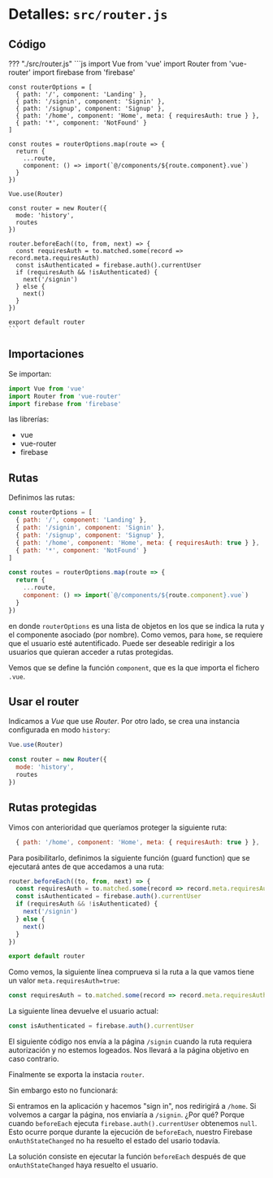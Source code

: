 # Detalles: `src/router.js`
## Código
??? "./src/router.js"
    ```js
    import Vue from 'vue'
    import Router from 'vue-router'
    import firebase from 'firebase'

    const routerOptions = [
      { path: '/', component: 'Landing' },
      { path: '/signin', component: 'Signin' },
      { path: '/signup', component: 'Signup' },
      { path: '/home', component: 'Home', meta: { requiresAuth: true } },
      { path: '*', component: 'NotFound' }
    ]

    const routes = routerOptions.map(route => {
      return {
        ...route,
        component: () => import(`@/components/${route.component}.vue`)
      }
    })

    Vue.use(Router)

    const router = new Router({
      mode: 'history',
      routes
    })

    router.beforeEach((to, from, next) => {
      const requiresAuth = to.matched.some(record => record.meta.requiresAuth)
      const isAuthenticated = firebase.auth().currentUser
      if (requiresAuth && !isAuthenticated) {
        next('/signin')
      } else {
        next()
      }
    })

    export default router
    ```

## Importaciones
Se importan:

```js
import Vue from 'vue'
import Router from 'vue-router'
import firebase from 'firebase'
```

las librerías:

- vue
- vue-router
- firebase

## Rutas
Definimos las rutas:

```js
const routerOptions = [
  { path: '/', component: 'Landing' },
  { path: '/signin', component: 'Signin' },
  { path: '/signup', component: 'Signup' },
  { path: '/home', component: 'Home', meta: { requiresAuth: true } },
  { path: '*', component: 'NotFound' }
]

const routes = routerOptions.map(route => {
  return {
    ...route,
    component: () => import(`@/components/${route.component}.vue`)
  }
})
```

en donde `routerOptions` es una lista de objetos en los que se indica la ruta y el componente asociado (por nombre). Como vemos, para `home`, se requiere que el usuario esté autentificado. Puede ser deseable redirigir a los usuarios que quieran acceder a rutas protegidas.

Vemos que se define la función `component`, que es la que importa el fichero `.vue`.


## Usar el router
Indicamos a *Vue* que use *Router*. Por otro lado, se crea una instancia configurada en modo `history`:

```js
Vue.use(Router)

const router = new Router({
  mode: 'history',
  routes
})
```

## Rutas protegidas
Vimos con anterioridad que queríamos proteger la siguiente ruta:

```js
  { path: '/home', component: 'Home', meta: { requiresAuth: true } },
```

Para posibilitarlo, definimos la siguiente función (guard function) que se ejecutará antes de que accedamos a una ruta:

```js
router.beforeEach((to, from, next) => {
  const requiresAuth = to.matched.some(record => record.meta.requiresAuth)
  const isAuthenticated = firebase.auth().currentUser
  if (requiresAuth && !isAuthenticated) {
    next('/signin')
  } else {
    next()
  }
})

export default router
```

Como vemos, la siguiente línea comprueva si la ruta a la que vamos tiene un valor `meta.requiresAuth=true`:

```js
const requiresAuth = to.matched.some(record => record.meta.requiresAuth)
```

La siguiente línea devuelve el usuario actual:

```js
const isAuthenticated = firebase.auth().currentUser
```

El siguiente código nos envía a la página `/signin` cuando la ruta requiera autorización y no estemos logeados. Nos llevará a la página objetivo en caso contrario.

Finalmente se exporta la instacia `router`.


Sin embargo esto no funcionará:

Si entramos en la aplicación y hacemos "sign in", nos redirigirá a `/home`. Si volvemos a cargar la página, nos enviaría a `/signin`. ¿Por qué? Porque cuando `beforeEach` ejecuta `firebase.auth().currentUser` obtenemos `null`. Esto ocurre porque durante la ejecución de `beforeEach`, nuestro Firebase `onAuthStateChanged` no ha resuelto el estado del usario todavía.

La solución consiste en ejecutar la función `beforeEach` después de que `onAuthStateChanged` haya resuelto el usuario.
